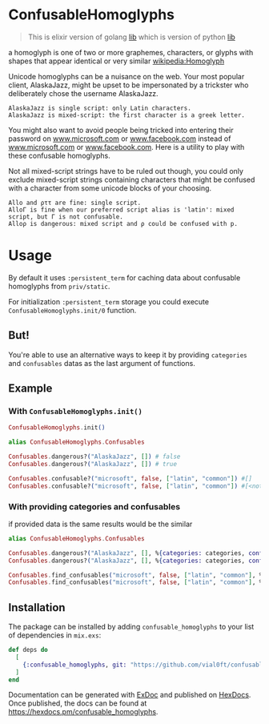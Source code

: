 # ConfusableHomoglyphs

> This is elixir version of golang [lib](https://github.com/SkygearIO/go-confusable-homoglyphs/) which is version of python [lib](https://github.com/vhf/confusable_homoglyphs)

a homoglyph is one of two or more graphemes, characters, or glyphs with shapes that appear identical or very similar [wikipedia:Homoglyph](https://en.wikipedia.org/wiki/Homoglyph)

Unicode homoglyphs can be a nuisance on the web. Your most popular client, AlaskaJazz, might be upset to be impersonated by a trickster who deliberately chose the username ΑlaskaJazz.

    AlaskaJazz is single script: only Latin characters.
    ΑlaskaJazz is mixed-script: the first character is a greek letter.

You might also want to avoid people being tricked into entering their password on www.micros﻿оft.com or www.faϲebook.com instead of www.microsoft.com or www.facebook.com. Here is a utility to play with these confusable homoglyphs.

Not all mixed-script strings have to be ruled out though, you could only exclude mixed-script strings containing characters that might be confused with a character from some unicode blocks of your choosing.

    Allo and ρττ are fine: single script.
    AlloΓ is fine when our preferred script alias is 'latin': mixed script, but Γ is not confusable.
    Alloρ is dangerous: mixed script and ρ could be confused with p.

# Usage

By default it uses `:persistent_term` for caching data about confusable homoglyphs from `priv/static`.

For initialization `:persistent_term` storage you could execute `ConfusableHomoglyphs.init/0` function.

## But!
You're able to use an alternative ways to keep it by providing `categories` and `confusables` datas as the last argument of functions.

## Example

### With `ConfusableHomoglyphs.init()`
```elixir
ConfusableHomoglyphs.init()

alias ConfusableHomoglyphs.Confusables

Confusables.dangerous?("AlaskaJazz", []) # false
Confusables.dangerous?("ΑlaskaJazz", []) # true

Confusables.confusable?("microsoft", false, ["latin", "common"]) #[]
Confusables.confusable?("microsоft", false, ["latin", "common"]) #[<not empty>]
```
### With providing categories and confusables

if provided data is the same results would be the similar
```elixir
alias ConfusableHomoglyphs.Confusables

Confusables.dangerous?("AlaskaJazz", [], %{categories: categories, confusables: confusables}) # false
Confusables.dangerous?("ΑlaskaJazz", [], %{categories: categories, confusables: confusables}) # true

Confusables.find_confusables("microsoft", false, ["latin", "common"], %{categories: categories, confusables: confusables}) #[]
Confusables.find_confusables("microsоft", false, ["latin", "common"], %{categories: categories, confusables: confusables}) #[<not empty>]
```

## Installation

The package can be installed
by adding `confusable_homoglyphs` to your list of dependencies in `mix.exs`:
```elixir
def deps do
  [
    {:confusable_homoglyphs, git: "https://github.com/vial0ft/confusable_homoglyphs"}
  ]
end
```

Documentation can be generated with [ExDoc](https://github.com/elixir-lang/ex_doc)
and published on [HexDocs](https://hexdocs.pm). Once published, the docs can
be found at <https://hexdocs.pm/confusable_homoglyphs>.

